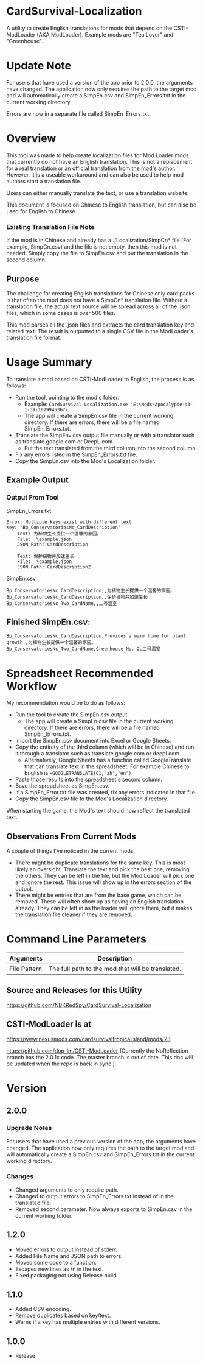 # CardSurvival-Localization

A utility to create English translations for mods that depend on the CSTI-ModLoader (AKA ModLoader).  Example mods are "Tea Lover" and "Greenhouse".

# Update Note
For users that have used a version of the app prior to 2.0.0, the arguments have changed.  The application now only requires the path to the target mod and will automatically create a SimpEn.csv and SimpEn_Errors.txt in the current working directory.  

Errors are now in a separate file called SimpEn_Errors.txt.

# Overview
This tool was made to help create localization files for Mod Loader mods that currently do not have an English translation.  This is not a replacement for a real translation or an official translation from the mod's author.  However, it is a useable workaround and can also be used to help mod authors start a translation file.

Users can either manually translate the text, or use a translation website.

This document is focused on Chinese to English translation, but can also be used for English to Chinese.

### Existing Translation File Note
If the mod is in Chinese and already has a ./Localization/SimpCn* file (For example, SimpCn.csv) and the file is not empty, then this mod is not needed. 
Simply copy the file to SimpEn.csv and put the translation in the second column. 

## Purpose
The challenge for creating English translations for Chinese only card packs is that often the mod does not have a SimpCn* translation file.  Without a translation file, the actual text source will be spread across all of the .json files, which in some cases is over 500 files.

This mod parses all the .json files and extracts the card translation key and related text.  The result is outputted to a single CSV file in the ModLoader's translation file format.

# Usage Summary
To translate a mod based on CSTI-ModLoader to English, the process is as follows:

* Run the tool, pointing to the mod's folder.
	* Example:  `CardSurvival-Localization.exe "E:\Mods\Apocalypse-43-1-39-1679945367\`
	* The app will create a SimpEn.csv file in the current working directory.  If there are errors, there will be a file named SimpEn_Errors.txt.
* Translate the SimpEnv.csv output file manually or with a translator such as translate.google.com or DeepL.com.
	* Put the text translated from the third column into the second column.
* Fix any errors listed in the SimpEn_Errors.txt file.
* Copy the SimpEn.csv into the Mod's Localization folder.

## Example Output

### Output From Tool
SimpEn_Errors.txt
```
Error: Multiple keys exist with different text
Key: "Bp_ConservatoriesNc_CardDescription"
	Text: 为植物生长提供一个温馨的家园。
	File: .\example.json
	JSON Path: CardDescription

	Text: 保护植物并加速生长
	File: .\example.json
	JSON Path: CardDescription2
```

SimpEn.csv
```
Bp_ConservatoriesNc_CardDescription,,为植物生长提供一个温馨的家园。
Bp_ConservatoriesNc_CardDescription,,保护植物并加速生长
Bp_ConservatoriesNc_Two_CardName,,二号温室
```

## Finished SimpEn.csv:
```
Bp_ConservatoriesNc_CardDescription,Provides a warm home for plant growth.,为植物生长提供一个温馨的家园。
Bp_ConservatoriesNc_Two_CardName,Greenhouse No. 2,二号温室
```


# Spreadsheet Recommended Workflow
My recommendation would be to do as follows:
* Run the tool to create the SimpEn.csv output.
	* The app will create a SimpEn.csv file in the current working directory.  If there are errors, there will be a file named SimpEn_Errors.txt.
* Import the  SimpEn.csv document into Excel or Google Sheets.
* Copy the entirety of the third column (which will be in Chinese) and run it through a translator such as translate.google.com or deepl.com.
	* Alternatively, Google Sheets has a function called GoogleTranslate that can translate text in the spreadsheet.  For example Chinese to English is `=GOOGLETRANSLATE(C1,"zh","en")`.
* Paste those results into the spreadsheet's second column.
* Save the spreadsheet as SimpEn.csv.
* If a SimpEn_Error.txt file was created, fix any errors indicated in that file.
* Copy the SimpEn.csv file to the Mod's Localization directory.

When starting the game, the Mod's text should now reflect the translated text.


## Observations From Current Mods
A couple of things I've noticed in the current mods.  

* There might be duplicate translations for the same key.  This is most likely an oversight.  Translate the text and pick the best one, removing the others.  They can be left in the file, but the Mod Loader will pick one and ignore the rest.  This issue will show up in the errors section of the output.
* There might be entries that are from the base game, which can be removed.  These will often show up as having an English translation already.  They can be left in as the loader will ignore them, but it makes the translation file cleaner if they are removed.


# Command Line Parameters
|Arguments|Description|
|--|--|
|File Pattern|The full path to the mod that will be translated.|

## Source and Releases for this Utility
https://github.com/NBKRedSpy/CardSurvival-Localization

## CSTI-ModLoader is at

https://www.nexusmods.com/cardsurvivaltropicalisland/mods/23

https://github.com/dop-lm/CSTI-ModLoader  (Currently the NoReflection branch has the 2.0.1c code.  The master branch is out of date.  This doc will be updated when the repo is back in sync.)


# Version

## 2.0.0

### Upgrade Notes
For users that have used a previous version of the app, the arguments have changed.  The application now only requires the path to the target mod and will automatically create a SimpEn.csv and SimpEn_Errors.txt in the current working directory.  
### Changes
* Changed arguments to only require path.
* Changed to output errors to SimpEn_Errors.txt instead of in the translated file.
* Removed second parameter.  Now always exports to SimpEn.csv in the current working folder.

## 1.2.0
* Moved errors to output instead of stderr.
* Added File Name and JSON path to errors.
* Moved some code to a function.
* Escapes new lines as \n in the text.
* Fixed packaging not using Release build.

## 1.1.0
* Added CSV encoding.
* Remove duplicates based on key/text.
* Warns if a key has multiple entries with different versions.

## 1.0.0
* Release
